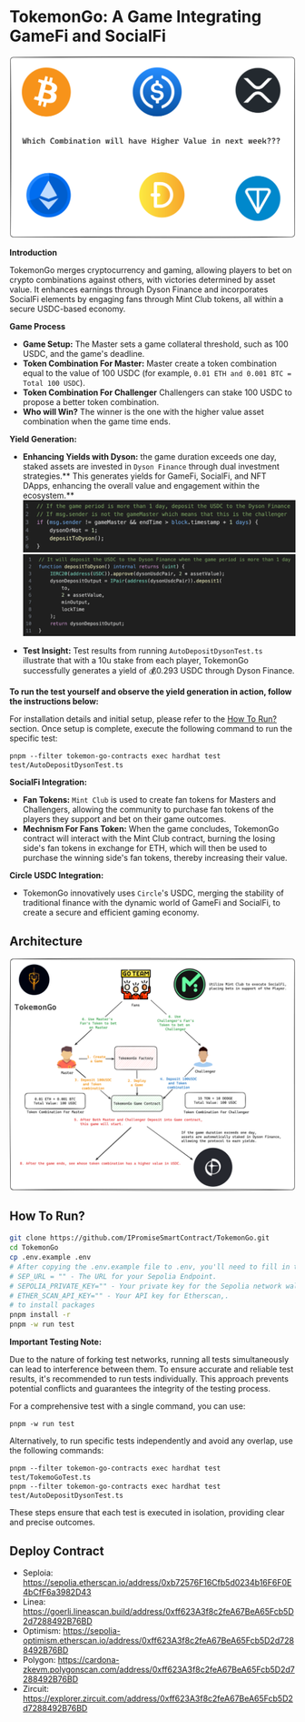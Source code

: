 # TokemonGo: A Game Integrating GameFi and SocialFi
![alt text](./images/combination.png)

**Introduction**

TokemonGo merges cryptocurrency and gaming, allowing players to bet on crypto combinations against others, with victories determined by asset value. It enhances earnings through Dyson Finance and incorporates SocialFi elements by engaging fans through Mint Club tokens, all within a secure USDC-based economy.

**Game Process**

- **Game Setup:** The Master sets a game collateral threshold, such as 100 USDC, and the game's deadline.
- **Token Combination For Master:** Master create a token combination equal to the value of 100 USDC (for example, `0.01 ETH and 0.001 BTC = Total 100 USDC`).
- **Token Combination For Challenger** Challengers can stake 100 USDC to propose a better token combination. 
- **Who will Win?** The winner is the one with the higher value asset combination when the game time ends.

**Yield Generation:**

- **Enhancing Yields with Dyson:** the game duration exceeds one day, staked assets are invested in `Dyson Finance` through dual investment strategies.** This generates yields for GameFi, SocialFi, and NFT DApps, enhancing the overall value and engagement within the ecosystem.**
![alt text](images/deposit.png)
![alt text](images/dyson.png)
  
- **Test Insight:** Test results from running `AutoDepositDysonTest.ts` illustrate that with a 10u stake from each player, TokemonGo successfully generates a yield of 💰0.293 USDC through Dyson Finance.

**To run the test yourself and observe the yield generation in action, follow the instructions below:**

For installation details and initial setup, please refer to the [How To Run?](#how-to-run) section. Once setup is complete, execute the following command to run the specific test:



```
pnpm --filter tokemon-go-contracts exec hardhat test test/AutoDepositDysonTest.ts
```


**SocialFi Integration:**

- **Fan Tokens:** `Mint Club` is used to create fan tokens for Masters and Challengers, allowing the community to purchase fan tokens of the players they support and bet on their game outcomes.
- **Mechnism For Fans Token:** When the game concludes, TokemonGo contract will interact with the Mint Club contract, burning the losing side's fan tokens in exchange for ETH, which will then be used to purchase the winning side's fan tokens, thereby increasing their value.

**Circle USDC Integration:**
- TokemonGo innovatively uses `Circle`'s USDC, merging the stability of traditional finance with the dynamic world of GameFi and SocialFi, to create a secure and efficient gaming economy.
  
## Architecture
![alt text](images/arch.png)

## How To Run?

```bash
git clone https://github.com/IPromiseSmartContract/TokemonGo.git
cd TokemonGo
cp .env.example .env
# After copying the .env.example file to .env, you'll need to fill in the following fields in the .env file:
# SEP_URL = "" - The URL for your Sepolia Endpoint.
# SEPOLIA_PRIVATE_KEY="" - Your private key for the Sepolia network wallet.
# ETHER_SCAN_API_KEY="" - Your API key for Etherscan,.
# to install packages
pnpm install -r
pnpm -w run test 
```

**Important Testing Note:**

Due to the nature of forking test networks, running all tests simultaneously can lead to interference between them. To ensure accurate and reliable test results, it's recommended to run tests individually. This approach prevents potential conflicts and guarantees the integrity of the testing process. 

For a comprehensive test with a single command, you can use:
```
pnpm -w run test 
```

Alternatively, to run specific tests independently and avoid any overlap, use the following commands:
```
pnpm --filter tokemon-go-contracts exec hardhat test test/TokemoGoTest.ts 
pnpm --filter tokemon-go-contracts exec hardhat test test/AutoDepositDysonTest.ts 
```

These steps ensure that each test is executed in isolation, providing clear and precise outcomes.

## Deploy Contract
- Seploia: https://sepolia.etherscan.io/address/0xb72576F16Cfb5d0234b16F6F0E4bCfF6a3982D43
- Linea: https://goerli.lineascan.build/address/0xff623A3f8c2feA67BeA65Fcb5D2d7288492B76BD
- Optimism: https://sepolia-optimism.etherscan.io/address/0xff623A3f8c2feA67BeA65Fcb5D2d7288492B76BD
- Polygon: https://cardona-zkevm.polygonscan.com/address/0xff623A3f8c2feA67BeA65Fcb5D2d7288492B76BD
- Zircuit: https://explorer.zircuit.com/address/0xff623A3f8c2feA67BeA65Fcb5D2d7288492B76BD




